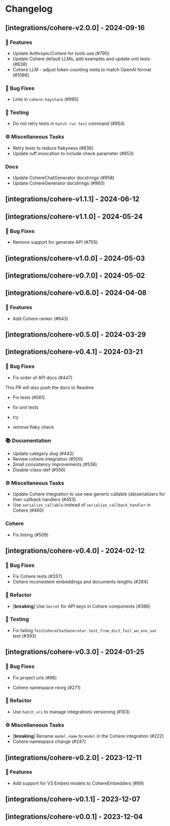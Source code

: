 # Changelog

## [integrations/cohere-v2.0.0] - 2024-09-16

### 🚀 Features

- Update Anthropic/Cohere for tools use (#790)
- Update Cohere default LLMs, add examples and update unit tests (#838)
- Cohere LLM - adjust token counting meta to match OpenAI format (#1086)

### 🐛 Bug Fixes

- Lints in `cohere-haystack` (#995)

### 🧪 Testing

- Do not retry tests in `hatch run test` command (#954)

### ⚙️ Miscellaneous Tasks

- Retry tests to reduce flakyness (#836)
- Update ruff invocation to include check parameter (#853)

### Docs

- Update CohereChatGenerator docstrings (#958)
- Update CohereGenerator docstrings (#960)

## [integrations/cohere-v1.1.1] - 2024-06-12

## [integrations/cohere-v1.1.0] - 2024-05-24

### 🐛 Bug Fixes

- Remove support for generate API (#755)

## [integrations/cohere-v1.0.0] - 2024-05-03

## [integrations/cohere-v0.7.0] - 2024-05-02

## [integrations/cohere-v0.6.0] - 2024-04-08

### 🚀 Features

- Add Cohere ranker (#643)

## [integrations/cohere-v0.5.0] - 2024-03-29

## [integrations/cohere-v0.4.1] - 2024-03-21

### 🐛 Bug Fixes

- Fix order of API docs (#447)

This PR will also push the docs to Readme
- Fix tests (#561)

* fix unit tests

* try

* remove flaky check

### 📚 Documentation

- Update category slug (#442)
- Review cohere integration (#500)
- Small consistency improvements (#536)
- Disable-class-def (#556)

### ⚙️ Miscellaneous Tasks

- Update Cohere integration to use new generic callable (de)serializers for their callback handlers (#453)
- Use `serialize_callable` instead of `serialize_callback_handler` in Cohere  (#460)

### Cohere

- Fix linting (#509)

## [integrations/cohere-v0.4.0] - 2024-02-12

### 🐛 Bug Fixes

- Fix Cohere tests (#337)
- Cohere inconsistent embeddings and documents lengths (#284)

### 🚜 Refactor

- [**breaking**] Use `Secret` for API keys in Cohere components (#386)

### 🧪 Testing

- Fix failing `TestCohereChatGenerator.test_from_dict_fail_wo_env_var` test (#393)

## [integrations/cohere-v0.3.0] - 2024-01-25

### 🐛 Bug Fixes

- Fix project urls (#96)


- Cohere namespace reorg (#271)

### 🚜 Refactor

- Use `hatch_vcs` to manage integrations versioning (#103)

### ⚙️ Miscellaneous Tasks

- [**breaking**] Rename `model_name` to `model` in the Cohere integration (#222)
- Cohere namespace change (#247)

## [integrations/cohere-v0.2.0] - 2023-12-11

### 🚀 Features

- Add support for V3 Embed models to CohereEmbedders (#89)

## [integrations/cohere-v0.1.1] - 2023-12-07

## [integrations/cohere-v0.0.1] - 2023-12-04

<!-- generated by git-cliff -->
